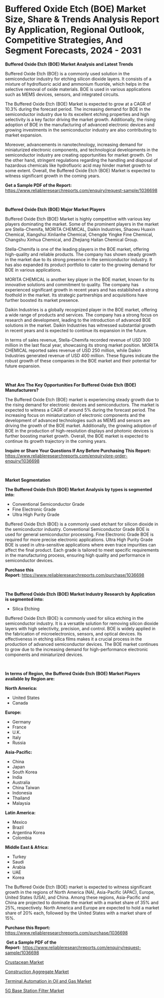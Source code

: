 <p><h1>Buffered Oxide Etch (BOE) Market Size, Share & Trends Analysis Report By Application, Regional Outlook, Competitive Strategies, And Segment Forecasts, 2024 - 2031</h1></p><p><strong>Buffered Oxide Etch (BOE) Market Analysis and Latest Trends</strong></p>
<p><p>Buffered Oxide Etch (BOE) is a commonly used solution in the semiconductor industry for etching silicon dioxide layers. It consists of a mixture of hydrofluoric acid and ammonium fluoride, which helps in the selective removal of oxide materials. BOE is used in various applications such as MEMS devices, sensors, and integrated circuits.</p><p>The Buffered Oxide Etch (BOE) Market is expected to grow at a CAGR of 10.3% during the forecast period. The increasing demand for BOE in the semiconductor industry due to its excellent etching properties and high selectivity is a key factor driving the market growth. Additionally, the rising adoption of BOE in the manufacturing of advanced electronic devices and growing investments in the semiconductor industry are also contributing to market expansion.</p><p>Moreover, advancements in nanotechnology, increasing demand for miniaturized electronic components, and technological developments in the semiconductor industry are creating opportunities for market growth. On the other hand, stringent regulations regarding the handling and disposal of hazardous chemicals like hydrofluoric acid may hinder market growth to some extent. Overall, the Buffered Oxide Etch (BOE) Market is expected to witness significant growth in the coming years.</p></p>
<p><strong>Get a Sample PDF of the Report:&nbsp;</strong> <a href="https://www.reliableresearchreports.com/enquiry/request-sample/1036698">https://www.reliableresearchreports.com/enquiry/request-sample/1036698</a></p>
<p>&nbsp;</p>
<p><strong>Buffered Oxide Etch (BOE) Major Market Players</strong></p>
<p><p>Buffered Oxide Etch (BOE) Market is highly competitive with various key players dominating the market. Some of the prominent players in the market are Stella-Chemifa, MORITA CHEMICAL, Daikin Industries, Shaowu Huaxin Chemical, Xiangshui Xinlianhe Chemical, Chengde Yingke Fine Chemical, Changshu Xinhua Chemical, and Zhejiang Hailan Chemical Group.</p><p>Stella-Chemifa is one of the leading players in the BOE market, offering high-quality and reliable products. The company has shown steady growth in the market due to its strong presence in the semiconductor industry. It has also expanded its product portfolio to cater to the growing demand for BOE in various applications.</p><p>MORITA CHEMICAL is another key player in the BOE market, known for its innovative solutions and commitment to quality. The company has experienced significant growth in recent years and has established a strong foothold in the market. Its strategic partnerships and acquisitions have further boosted its market presence.</p><p>Daikin Industries is a globally recognized player in the BOE market, offering a wide range of products and services. The company has a strong focus on research and development, leading to the introduction of advanced BOE solutions in the market. Daikin Industries has witnessed substantial growth in recent years and is expected to continue its expansion in the future.</p><p>In terms of sales revenue, Stella-Chemifa recorded revenue of USD 300 million in the last fiscal year, showcasing its strong market position. MORITA CHEMICAL reported sales revenue of USD 250 million, while Daikin Industries generated revenue of USD 400 million. These figures indicate the robust growth of these companies in the BOE market and their potential for future expansion.</p></p>
<p>&nbsp;</p>
<p><strong>What Are The Key Opportunities For Buffered Oxide Etch (BOE) Manufacturers?</strong></p>
<p><p>The Buffered Oxide Etch (BOE) market is experiencing steady growth due to the rising demand for electronic devices and semiconductors. The market is expected to witness a CAGR of around 5% during the forecast period. The increasing focus on miniaturization of electronic components and the development of advanced technologies such as MEMS and sensors are driving the growth of the BOE market. Additionally, the growing adoption of BOE in the production of high-resolution displays and photonic devices is further boosting market growth. Overall, the BOE market is expected to continue its growth trajectory in the coming years.</p></p>
<p><strong>Inquire or Share Your Questions If Any Before Purchasing This Report:</strong> <a href="https://www.reliableresearchreports.com/enquiry/pre-order-enquiry/1036698">https://www.reliableresearchreports.com/enquiry/pre-order-enquiry/1036698</a></p>
<p>&nbsp;</p>
<p><strong>Market Segmentation</strong></p>
<p><strong>The Buffered Oxide Etch (BOE) Market Analysis by types is segmented into:</strong></p>
<p><ul><li>Conventional Semiconductor Grade</li><li>Fine Electronic Grade</li><li>Ultra High Purity Grade</li></ul></p>
<p><p>Buffered Oxide Etch (BOE) is a commonly used etchant for silicon dioxide in the semiconductor industry. Conventional Semiconductor Grade BOE is used for general semiconductor processing. Fine Electronic Grade BOE is required for more precise electronic applications. Ultra High Purity Grade BOE is used in ultra-sensitive applications where even trace impurities can affect the final product. Each grade is tailored to meet specific requirements in the manufacturing process, ensuring high quality and performance in semiconductor devices.</p></p>
<p><strong>Purchase this Report:&nbsp;</strong><a href="https://www.reliableresearchreports.com/purchase/1036698">https://www.reliableresearchreports.com/purchase/1036698</a></p>
<p>&nbsp;</p>
<p><strong>The Buffered Oxide Etch (BOE) Market Industry Research by Application is segmented into:</strong></p>
<p><ul><li>Silica Etching</li></ul></p>
<p><p>Buffered Oxide Etch (BOE) is commonly used for silica etching in the semiconductor industry. It is a versatile solution for removing silicon dioxide layers with high selectivity, precision, and control. BOE is widely applied in the fabrication of microelectronics, sensors, and optical devices. Its effectiveness in etching silica films makes it a crucial process in the production of advanced semiconductor devices. The BOE market continues to grow due to the increasing demand for high-performance electronic components and miniaturized devices.</p></p>
<p>&nbsp;</p>
<p><strong>In terms of Region, the Buffered Oxide Etch (BOE) Market Players available by Region are:</strong></p>
<p>
    <p> <strong> North America: </strong>
        <ul>
            <li>United States</li>
            <li>Canada</li>
        </ul>
        </p> 
    <p> <strong> Europe: </strong>
        <ul>
            <li>Germany</li>
            <li>France</li>
            <li>U.K.</li>
            <li>Italy</li>
            <li>Russia</li>
        </ul>
        </p> 
    <p> <strong> Asia-Pacific: </strong>
        <ul>
            <li>China</li>
            <li>Japan</li>
            <li>South Korea</li>
            <li>India</li>
            <li>Australia</li>
            <li>China Taiwan</li>
            <li>Indonesia</li>
            <li>Thailand</li>
            <li>Malaysia</li>
        </ul>
        </p> 
    <p> <strong> Latin America: </strong>
        <ul>
            <li>Mexico</li>
            <li>Brazil</li>
            <li>Argentina Korea</li>
            <li>Colombia</li>
        </ul>
        </p> 
    <p> <strong> Middle East & Africa: </strong>
        <ul>
            <li>Turkey</li>
            <li>Saudi</li>
            <li>Arabia</li>
            <li>UAE</li>
            <li>Korea</li>
        </ul>
    </p>
    </p>
<p><p>The Buffered Oxide Etch (BOE) market is expected to witness significant growth in the regions of North America (NA), Asia-Pacific (APAC), Europe, United States (USA), and China. Among these regions, Asia-Pacific and China are projected to dominate the market with a market share of 35% and 25%, respectively. North America and Europe are expected to hold a market share of 20% each, followed by the United States with a market share of 15%.</p></p>
<p><strong>Purchase this Report: </strong><a href="https://www.reliableresearchreports.com/purchase/1036698">https://www.reliableresearchreports.com/purchase/1036698</a></p>
<p>&nbsp;<strong>Get a Sample PDF of the Report:&nbsp;&nbsp;</strong><a href="https://www.reliableresearchreports.com/enquiry/request-sample/1036698">https://www.reliableresearchreports.com/enquiry/request-sample/1036698</a></p>
<p><strong></strong></p>
<p><p><a href="https://github.com/jhcraigie/Market-Research-Report-List-1/blob/main/crustacean-market.md">Crustacean Market</a></p><p><a href="https://github.com/laholand/Market-Research-Report-List-1/blob/main/construction-aggregate-market.md">Construction Aggregate Market</a></p><p><a href="https://github.com/sonuprakash1/Market-Research-Report-List-1/blob/main/terminal-automation-in-oil-and-gas-market.md">Terminal Automation in Oil and Gas Market</a></p><p><a href="https://github.com/aliciawhite5576/Market-Research-Report-List-3/blob/main/5g-base-station-filter-market.md">5G Base Station Filter Market</a></p></p>
